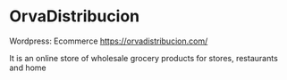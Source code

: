 # OrvaDistribucion
Wordpress: Ecommerce
https://orvadistribucion.com/

It is an online store of wholesale grocery products for stores, restaurants and home

